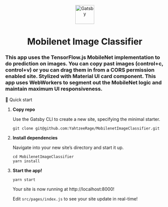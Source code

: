 <p align="center">
  <a href="https://www.gatsbyjs.com/?utm_source=starter&utm_medium=readme&utm_campaign=minimal-starter">
    <img alt="Gatsby" src="https://www.gatsbyjs.com/Gatsby-Monogram.svg" width="60" />
  </a>
</p>
<h1 align="center">
  Mobilenet Image Classifier
</h1>

<h3>
  This app uses the TensorFlow.js MobileNet implementation to do prediction on images. You can copy past images (control+c, control+v) or you can drag them in from a CORS permission enabled site. Stylized with Material UI card component. This app uses WebWorkers to segment out the MobileNet logic and maintain maximum UI responsiveness.
 </h3

## 🚀 Quick start

1.  **Copy repo**

    Use the Gatsby CLI to create a new site, specifying the minimal starter.

    ```shell
    git clone git@github.com:YahtzeeRage/MobilenetImageClassifier.git
    ```

2.  **Install dependencies**

    Navigate into your new site’s directory and start it up.

    ```shell
    cd MobilenetImageClassifier
    yarn install
    ```

3.  **Start the app!**
    ```shell
    yarn start
    ```
    Your site is now running at http://localhost:8000!

    Edit `src/pages/index.js` to see your site update in real-time!


